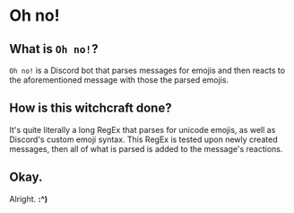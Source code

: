 # Oh no!
## What is `Oh no!`?
`Oh no!` is a Discord bot that parses messages for emojis and then reacts to the aforementioned message with those the parsed emojis.

## How is this witchcraft done?
It's quite literally a long RegEx that parses for unicode emojis, as well as Discord's custom emoji syntax. This RegEx is tested upon newly created messages, then all of what is parsed is added to the message's reactions.

## Okay.
Alright. **:^)**

